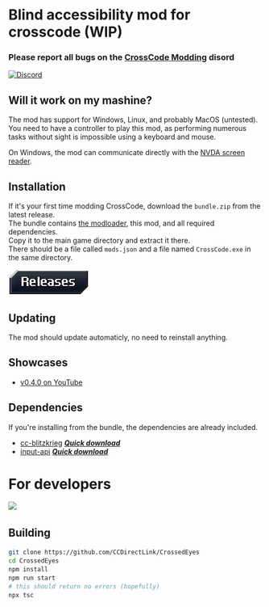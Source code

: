 # Blind accessibility mod for crosscode (WIP)

### Please report all bugs on the [CrossCode Modding](https://discord.com/invite/3Xw69VjXfW) disord
[![Discord](https://img.shields.io/discord/382339402338402315?logo=discord&logoColor=white&label=CrossCode%20Modding)](https://discord.com/invite/3Xw69VjXfW)

## Will it work on my mashine?
The mod has support for Windows, Linux, and probably MacOS (untested).  
You need to have a controller to play this mod, as performing numerous tasks without sight is impossible using a keyboard and mouse.  

On Windows, the mod can communicate directly with the [NVDA screen reader](https://www.nvaccess.org/).  

## Installation
If it's your first time modding CrossCode, download the `bundle.zip` from the latest release.  
The bundle contains [the modloader](https://github.com/CCDirectLink/CCLoader), this mod, and all required dependencies.  
Copy it to the main game directory and extract it there.  
There should be a file called `mods.json` and a file named `CrossCode.exe` in the same directory.  

[![Releases](https://github.com/CCDirectLink/organization/blob/master/assets/badges/releases%402x.png)](https://github.com/CCDirectLink/CrossedEyes/releases/latest/)

## Updating
The mod should update automaticly, no need to reinstall anything.

## Showcases
- [ v0.4.0 on YouTube](https://www.youtube.com/watch?v=ham2pcznMnM)  

## Dependencies
If you're installing from the bundle, the dependencies are already included.  

- [cc-blitzkrieg](https://github.com/krypciak/cc-blitzkrieg) **_[Quick download](https://github.com/krypciak/cc-blitzkrieg/releases/latest)_**  
- [input-api](https://github.com/CCDirectLink/input-api) **_[Quick download](https://github.com/CCDirectLink/input-api/releases/latest)_**  


# For developers
[![](https://tokei.rs/b1/github/CCDirectLink/CrossedEyes?type=typescript&label=TypeScript&style=flat)](https://tokei.rs/b1/github/CCDirectLink/CrossedEyes?type=typescript&label=TypeScript&style=flat)

## Building
```bash
git clone https://github.com/CCDirectLink/CrossedEyes
cd CrossedEyes
npm install
npm run start
# this should return no errors (hopefully)
npx tsc
```
